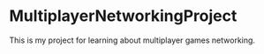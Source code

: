 # MultiplayerNetworkingProject

This is my project for learning about multiplayer games networking.
